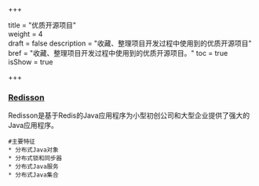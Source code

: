 +++

title = "优质开源项目"  
weight = 4  
draft = false 
description = "收藏、整理项目开发过程中使用到的优质开源项目"  
bref = "收藏、整理项目开发过程中使用到的优质开源项目。"
toc = true  
isShow = true

+++


### [Redisson](https://github.com/redisson/redisson)
Redisson是基于Redis的Java应用程序为小型初创公司和大型企业提供了强大的Java应用程序。 

    #主要特征
    * 分布式Java对象
    * 分布式锁和同步器
    * 分布式Java服务
    * 分布式Java集合

